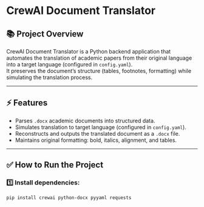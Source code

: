# CrewAI Document Translator

## 📚 Project Overview
CrewAI Document Translator is a Python backend application that automates the translation of academic papers from their original language into a target language (configured in `config.yaml`).  
It preserves the document’s structure (tables, footnotes, formatting) while simulating the translation process.

---

## ⚡ Features
- Parses `.docx` academic documents into structured data.
- Simulates translation to target language (configured in `config.yaml`).
- Reconstructs and outputs the translated document as a `.docx` file.
- Maintains original formatting: bold, italics, alignment, and tables.

---

## ✅ How to Run the Project

### 1️⃣ Install dependencies:
```bash
pip install crewai python-docx pyyaml requests
